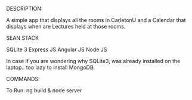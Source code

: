 DESCRIPTION:

A simple app that displays all the rooms in CarletonU and a Calendar that displays when are Lectures held at those rooms.

SEAN STACK

SQLite 3
Express JS
Angular JS
Node JS

In case if you are wondering why SQLite3, was already installed on the laptop.. too lazy to install MongoDB.


COMMANDS: 

To Run: ng build & node server 
